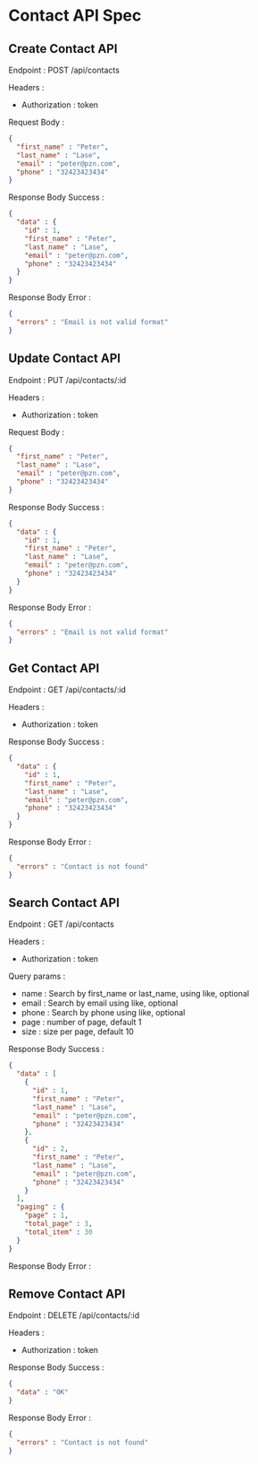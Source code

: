 # Contact API Spec

## Create Contact API

Endpoint : POST /api/contacts

Headers :
- Authorization : token

Request Body :

```json
{
  "first_name" : "Peter",
  "last_name" : "Lase",
  "email" : "peter@pzn.com",
  "phone" : "32423423434"
}
```

Response Body Success :

```json
{
  "data" : {
    "id" : 1,
    "first_name" : "Peter",
    "last_name" : "Lase",
    "email" : "peter@pzn.com",
    "phone" : "32423423434"
  }
}
```

Response Body Error :

```json
{
  "errors" : "Email is not valid format"
}
```

## Update Contact API

Endpoint : PUT /api/contacts/:id

Headers :
- Authorization : token

Request Body :

```json
{
  "first_name" : "Peter",
  "last_name" : "Lase",
  "email" : "peter@pzn.com",
  "phone" : "32423423434"
}
```

Response Body Success :

```json
{
  "data" : {
    "id" : 1,
    "first_name" : "Peter",
    "last_name" : "Lase",
    "email" : "peter@pzn.com",
    "phone" : "32423423434"
  }
}
```

Response Body Error :

```json
{
  "errors" : "Email is not valid format"
}
```

## Get Contact API

Endpoint : GET /api/contacts/:id

Headers :
- Authorization : token

Response Body Success :

```json
{
  "data" : {
    "id" : 1,
    "first_name" : "Peter",
    "last_name" : "Lase",
    "email" : "peter@pzn.com",
    "phone" : "32423423434"
  }
}
```

Response Body Error :

```json
{
  "errors" : "Contact is not found"
}
```

## Search Contact API

Endpoint : GET /api/contacts

Headers :
- Authorization : token

Query params :
- name : Search by first_name or last_name, using like, optional
- email : Search by email using like, optional
- phone : Search by phone using like, optional
- page : number of page, default 1
- size : size per page, default 10

Response Body Success :

```json
{
  "data" : [
    {
      "id" : 1,
      "first_name" : "Peter",
      "last_name" : "Lase",
      "email" : "peter@pzn.com",
      "phone" : "32423423434"
    },
    {
      "id" : 2,
      "first_name" : "Peter",
      "last_name" : "Lase",
      "email" : "peter@pzn.com",
      "phone" : "32423423434"
    }
  ],
  "paging" : {
    "page" : 1,
    "total_page" : 3,
    "total_item" : 30
  }
}
```

Response Body Error :

## Remove Contact API

Endpoint : DELETE /api/contacts/:id

Headers :
- Authorization : token

Response Body Success :

```json
{
  "data" : "OK"
}
```

Response Body Error :

```json
{
  "errors" : "Contact is not found"
}
```
